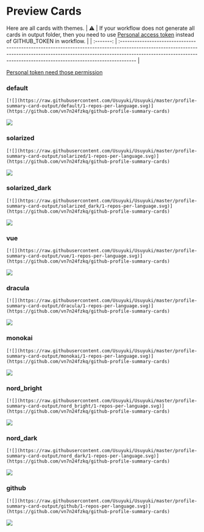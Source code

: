 
# Preview Cards

Here are all cards with themes.
| :warning: | If your workflow does not generate all cards in output folder, then you need to use [Personal access token](https://docs.github.com/en/actions/configuring-and-managing-workflows/creating-and-storing-encrypted-secrets) instead of GITHUB_TOKEN in workflow. |
| :-------: | :------------------------------------------------------------------------------------------------------------------------------------------------------------------------------------------------------------------------------------------------ |

[Personal token need those permission](https://github.com/vn7n24fzkq/github-profile-summary-cards/wiki/Personal-access-token-permissions)


### default


```
[![](https://raw.githubusercontent.com/Usuyuki/Usuyuki/master/profile-summary-card-output/default/1-repos-per-language.svg)](https://github.com/vn7n24fzkq/github-profile-summary-cards)
```
![](https://raw.githubusercontent.com/Usuyuki/Usuyuki/master/profile-summary-card-output/default/1-repos-per-language.svg)


### solarized


```
[![](https://raw.githubusercontent.com/Usuyuki/Usuyuki/master/profile-summary-card-output/solarized/1-repos-per-language.svg)](https://github.com/vn7n24fzkq/github-profile-summary-cards)
```
![](https://raw.githubusercontent.com/Usuyuki/Usuyuki/master/profile-summary-card-output/solarized/1-repos-per-language.svg)


### solarized_dark


```
[![](https://raw.githubusercontent.com/Usuyuki/Usuyuki/master/profile-summary-card-output/solarized_dark/1-repos-per-language.svg)](https://github.com/vn7n24fzkq/github-profile-summary-cards)
```
![](https://raw.githubusercontent.com/Usuyuki/Usuyuki/master/profile-summary-card-output/solarized_dark/1-repos-per-language.svg)


### vue


```
[![](https://raw.githubusercontent.com/Usuyuki/Usuyuki/master/profile-summary-card-output/vue/1-repos-per-language.svg)](https://github.com/vn7n24fzkq/github-profile-summary-cards)
```
![](https://raw.githubusercontent.com/Usuyuki/Usuyuki/master/profile-summary-card-output/vue/1-repos-per-language.svg)


### dracula


```
[![](https://raw.githubusercontent.com/Usuyuki/Usuyuki/master/profile-summary-card-output/dracula/1-repos-per-language.svg)](https://github.com/vn7n24fzkq/github-profile-summary-cards)
```
![](https://raw.githubusercontent.com/Usuyuki/Usuyuki/master/profile-summary-card-output/dracula/1-repos-per-language.svg)


### monokai


```
[![](https://raw.githubusercontent.com/Usuyuki/Usuyuki/master/profile-summary-card-output/monokai/1-repos-per-language.svg)](https://github.com/vn7n24fzkq/github-profile-summary-cards)
```
![](https://raw.githubusercontent.com/Usuyuki/Usuyuki/master/profile-summary-card-output/monokai/1-repos-per-language.svg)


### nord_bright


```
[![](https://raw.githubusercontent.com/Usuyuki/Usuyuki/master/profile-summary-card-output/nord_bright/1-repos-per-language.svg)](https://github.com/vn7n24fzkq/github-profile-summary-cards)
```
![](https://raw.githubusercontent.com/Usuyuki/Usuyuki/master/profile-summary-card-output/nord_bright/1-repos-per-language.svg)


### nord_dark


```
[![](https://raw.githubusercontent.com/Usuyuki/Usuyuki/master/profile-summary-card-output/nord_dark/1-repos-per-language.svg)](https://github.com/vn7n24fzkq/github-profile-summary-cards)
```
![](https://raw.githubusercontent.com/Usuyuki/Usuyuki/master/profile-summary-card-output/nord_dark/1-repos-per-language.svg)


### github


```
[![](https://raw.githubusercontent.com/Usuyuki/Usuyuki/master/profile-summary-card-output/github/1-repos-per-language.svg)](https://github.com/vn7n24fzkq/github-profile-summary-cards)
```
![](https://raw.githubusercontent.com/Usuyuki/Usuyuki/master/profile-summary-card-output/github/1-repos-per-language.svg)

